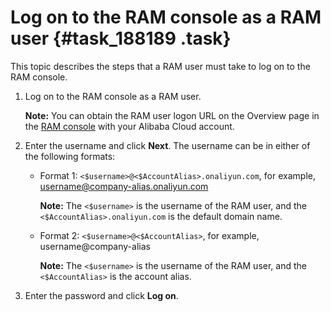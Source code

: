 # Log on to the RAM console as a RAM user {#task_188189 .task}

This topic describes the steps that a RAM user must take to log on to the RAM console.

1.  Log on to the RAM console as a RAM user. 

    **Note:** You can obtain the RAM user logon URL on the Overview page in the [RAM console](https://partners-intl.console.aliyun.com/#/ram) with your Alibaba Cloud account.

2.  Enter the username and click **Next**. The username can be in either of the following formats: 
    -   Format 1: `<$username>@<$AccountAlias>.onaliyun.com`, for example, username@company-alias.onaliyun.com 

        **Note:** The `<$username>` is the username of the RAM user, and the `<$AccountAlias>.onaliyun.com` is the default domain name.

    -   Format 2: `<$username>@<$AccountAlias>`, for example, username@company-alias 

        **Note:** The `<$username>` is the username of the RAM user, and the `<$AccountAlias>` is the account alias.

3.  Enter the password and click **Log on**.

